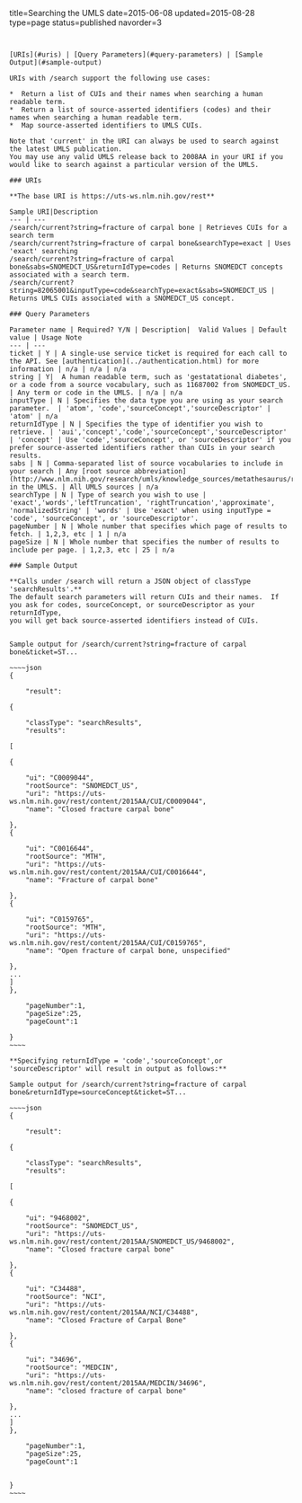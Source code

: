 title=Searching the UMLS
date=2015-06-08
updated=2015-08-28
type=page
status=published
navorder=3
~~~~~~


[URIs](#uris) | [Query Parameters](#query-parameters) | [Sample Output](#sample-output)

URIs with /search support the following use cases:

*  Return a list of CUIs and their names when searching a human readable term.
*  Return a list of source-asserted identifiers (codes) and their names when searching a human readable term.
*  Map source-asserted identifiers to UMLS CUIs.

Note that 'current' in the URI can always be used to search against the latest UMLS publication.
You may use any valid UMLS release back to 2008AA in your URI if you would like to search against a particular version of the UMLS.

### URIs

**The base URI is https://uts-ws.nlm.nih.gov/rest**

Sample URI|Description
--- | ---
/search/current?string=fracture of carpal bone | Retrieves CUIs for a search term
/search/current?string=fracture of carpal bone&searchType=exact | Uses 'exact' searching
/search/current?string=fracture of carpal bone&sabs=SNOMEDCT_US&returnIdType=codes | Returns SNOMEDCT concepts associated with a search term.
/search/current?string=82065001&inputType=code&searchType=exact&sabs=SNOMEDCT_US | Returns UMLS CUIs associated with a SNOMEDCT_US concept.

### Query Parameters

Parameter name | Required? Y/N | Description|  Valid Values | Default value | Usage Note
--- | ---
ticket | Y | A single-use service ticket is required for each call to the API. See [authentication](../authentication.html) for more information | n/a | n/a | n/a
string | Y|  A human readable term, such as 'gestatational diabetes', or a code from a source vocabulary, such as 11687002 from SNOMEDCT_US. | Any term or code in the UMLS. | n/a | n/a
inputType | N | Specifies the data type you are using as your search parameter.  | 'atom', 'code','sourceConcept','sourceDescriptor' | 'atom' | n/a
returnIdType | N | Specifies the type of identifier you wish to retrieve. | 'aui','concept','code','sourceConcept','sourceDescriptor' | 'concept' | Use 'code','sourceConcept', or 'sourceDescriptor' if you prefer source-asserted identifiers rather than CUIs in your search results.
sabs | N | Comma-separated list of source vocabularies to include in your search | Any [root source abbreviation](http://www.nlm.nih.gov/research/umls/knowledge_sources/metathesaurus/release/source_vocabularies.html) in the UMLS. | All UMLS sources | n/a
searchType | N | Type of search you wish to use | 'exact','words','leftTruncation', 'rightTruncation','approximate', 'normalizedString' | 'words' | Use 'exact' when using inputType = 'code', 'sourceConcept', or 'sourceDescriptor'.
pageNumber | N | Whole number that specifies which page of results to fetch. | 1,2,3, etc | 1 | n/a
pageSize | N | Whole number that specifies the number of results to include per page. | 1,2,3, etc | 25 | n/a

### Sample Output

**Calls under /search will return a JSON object of classType 'searchResults'.**
The default search parameters will return CUIs and their names.  If you ask for codes, sourceConcept, or sourceDescriptor as your returnIdType,
you will get back source-asserted identifiers instead of CUIs.


Sample output for /search/current?string=fracture of carpal bone&ticket=ST...

~~~~json
{

    "result": 

{

    "classType": "searchResults",
    "results": 

[

{

    "ui": "C0009044",
    "rootSource": "SNOMEDCT_US",
    "uri": "https://uts-ws.nlm.nih.gov/rest/content/2015AA/CUI/C0009044",
    "name": "Closed fracture carpal bone"

},
{

    "ui": "C0016644",
    "rootSource": "MTH",
    "uri": "https://uts-ws.nlm.nih.gov/rest/content/2015AA/CUI/C0016644",
    "name": "Fracture of carpal bone"

},
{

    "ui": "C0159765",
    "rootSource": "MTH",
    "uri": "https://uts-ws.nlm.nih.gov/rest/content/2015AA/CUI/C0159765",
    "name": "Open fracture of carpal bone, unspecified"

},
...
]
},

	"pageNumber":1,
	"pageSize":25,
	"pageCount":1

}
~~~~

**Specifying returnIdType = 'code','sourceConcept',or 'sourceDescriptor' will result in output as follows:**

Sample output for /search/current?string=fracture of carpal bone&returnIdType=sourceConcept&ticket=ST...

~~~~json
{

    "result": 

{

    "classType": "searchResults",
    "results": 

[

{

    "ui": "9468002",
    "rootSource": "SNOMEDCT_US",
    "uri": "https://uts-ws.nlm.nih.gov/rest/content/2015AA/SNOMEDCT_US/9468002",
    "name": "Closed fracture carpal bone"

},
{

    "ui": "C34488",
    "rootSource": "NCI",
    "uri": "https://uts-ws.nlm.nih.gov/rest/content/2015AA/NCI/C34488",
    "name": "Closed Fracture of Carpal Bone"

},
{

    "ui": "34696",
    "rootSource": "MEDCIN",
    "uri": "https://uts-ws.nlm.nih.gov/rest/content/2015AA/MEDCIN/34696",
    "name": "closed fracture of carpal bone"

},
...
]
},

	"pageNumber":1,
	"pageSize":25,
	"pageCount":1


}
~~~~
